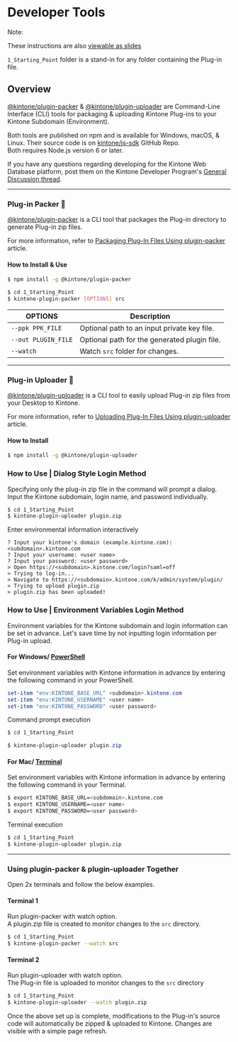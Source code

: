 # Developer Tools

Note:

These instructions are also [viewable as slides](https://slides.trouni.com/?src=https://raw.githubusercontent.com/ahandsel/Table-Utility-Plug-in/main/Developer_Tools.md#/)

`1_Starting_Point` folder is a stand-in for any folder containing the Plug-in file.

## Overview

[@kintone/plugin-packer](https://github.com/kintone/js-sdk/tree/master/packages/plugin-packer) & [@kintone/plugin-uploader](https://github.com/kintone/js-sdk/tree/master/packages/plugin-uploader) are Command-Line Interface (CLI) tools for packaging & uploading Kintone Plug-ins to your Kintone Subdomain (Environment).

Both tools are published on npm and is available for Windows, macOS, & Linux. Their source code is on [kintone/js-sdk](https://github.com/kintone/js-sdk) GitHub Repo.  
Both requires Node.js version 6 or later.

If you have any questions regarding developing for the Kintone Web Database platform, post them on the Kintone Developer Program's [General Discussion thread](https://developer.kintone.io/hc/en-us/community/topics/200378107-General-Discussion).

---

### Plug-in Packer 📩

[@kintone/plugin-packer](https://github.com/kintone/js-sdk/tree/master/packages/plugin-packer) is a CLI tool that packages the Plug-in directory to generate Plug-in zip files.  

For more information, refer to [Packaging Plug-In Files Using plugin-packer](https://developer.kintone.io/hc/en-us/articles/360008906274) article.

#### How to Install & Use

```sh
$ npm install -g @kintone/plugin-packer

$ cd 1_Starting_Point
$ kintone-plugin-packer [OPTIONS] src
```

| OPTIONS             | Description                                  |
| ------------------- | -------------------------------------------- |
| `--ppk PPK_FILE`    | Optional path to an input private key file.  |
| `--out PLUGIN_FILE` | Optional path for the generated plugin file. |
| `--watch`           | Watch `src` folder for changes.              |

---

### Plug-in Uploader 📡

[@kintone/plugin-uploader](https://github.com/kintone/js-sdk/tree/master/packages/plugin-uploader) is a CLI tool to easily upload Plug-in zip files from your Desktop to Kintone.  

For more information, refer to [Uploading Plug-In Files Using plugin-uploader](https://developer.kintone.io/hc/en-us/articles/360009830414) article.

#### How to Install

```sh
$ npm install -g @kintone/plugin-uploader
```

### How to Use | Dialog Style Login Method
Specifying only the plug-in zip file in the command will prompt a dialog.
Input the Kintone subdomain, login name, and password individually.

```sh
$ cd 1_Starting_Point
$ kintone-plugin-uploader plugin.zip
```

Enter environmental information interactively

```console
? Input your kintone's domain (example.kintone.com): <subdomain>.kintone.com
? Input your username: <user name>
? Input your password: <user password>
> Open https://<subdomain>.kintone.com/login?saml=off
> Trying to log-in...
> Navigate to https://<subdomain>.kintone.com/k/admin/system/plugin/
> Trying to upload plugin.zip
> plugin.zip has been uploaded!
```

### How to Use | Environment Variables Login Method
Environment variables for the Kintone subdomain and login information can be set in advance. Let's save time by not inputting login information per Plug-in upload.

#### For Windows/ [PowerShell](https://docs.microsoft.com/en-us/powershell/scripting/overview)
Set environment variables with Kintone information in advance by entering the following command in your PowerShell.

```PowerShell
set-item "env:KINTONE_BASE_URL" <subdomain>.kintone.com
set-item "env:KINTONE_USERNAME" <user name>
set-item "env:KINTONE_PASSWORD" <user password>
```

Command prompt execution  

```PowerShell
$ cd 1_Starting_Point

$ kintone-plugin-uploader plugin.zip
```

#### For Mac/ [Terminal](https://support.apple.com/guide/terminal/welcome/mac)
Set environment variables with Kintone information in advance by entering the following command in your Terminal.

```sh
$ export KINTONE_BASE_URL=<subdomain>.kintone.com
$ export KINTONE_USERNAME=<user name>
$ export KINTONE_PASSWORD=<user password>
```

Terminal execution  

```sh
$ cd 1_Starting_Point
$ kintone-plugin-uploader plugin.zip
```

---

### Using plugin-packer & plugin-uploader Together
Open 2x terminals and follow the below examples.

#### Terminal 1
Run plugin-packer with watch option.  
A plugin.zip file is created to monitor changes to the `src` directory.

```sh
$ cd 1_Starting_Point
$ kintone-plugin-packer --watch src
```

#### Terminal 2
Run plugin-uploader with watch option.  
The Plug-in file is uploaded to monitor changes to the `src` directory

```sh
$ cd 1_Starting_Point
$ kintone-plugin-uploader --watch plugin.zip
```

Once the above set up is complete, modifications to the Plug-in's source code will automatically be zipped & uploaded to Kintone. Changes are visible with a simple page refresh.
